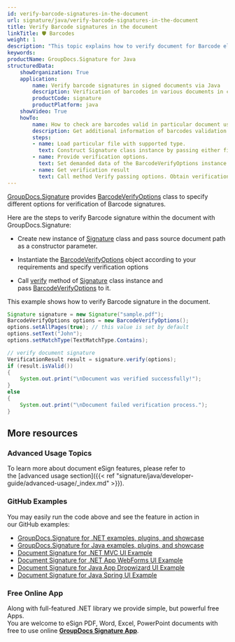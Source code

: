 ```yaml
---
id: verify-barcode-signatures-in-the-document
url: signature/java/verify-barcode-signatures-in-the-document
title: Verify Barcode signatures in the document
linkTitle: 🛡 Barcodes
weight: 1
description: "This topic explains how to verify document for Barcode electronic signatures with GroupDocs.Signature API."
keywords: 
productName: GroupDocs.Signature for Java
structuredData:
    showOrganization: True
    application:    
        name: Verify barcode signatures in signed documents via Java    
        description: Verification of barcodes in various documents in convenient way with Java language and GroupDocs.Signature for Java APIs
        productCode: signature
        productPlatform: java 
    showVideo: True
    howTo:
        name: How to check are barcodes valid in particular document using Java 
        description: Get additional information of barcodes validation for any documents in Java
        steps:
        - name: Load particular file with supported type.
          text: Construct Signature class instance by passing either file path or stream. 
        - name: Provide verification options. 
          text: Set demanded data of the BarcodeVerifyOptions instance such as Barcode type, text and type of text verification.
        - name: Get verification result
          text: Call method Verify passing options. Obtain verification result whose property IsValid must be true if verification succeed.
---
```

[GroupDocs.Signature](https://products.groupdocs.com/signature/java) provides [BarcodeVerifyOptions](https://reference.groupdocs.com/java/signature/com.groupdocs.signature.options.verify/BarcodeVerifyOptions) class to specify different options for verification of Barcode signatures.

Here are the steps to verify Barcode signature within the document with GroupDocs.Signature:

*   Create new instance of [Signature](https://reference.groupdocs.com/java/signature/com.groupdocs.signature/Signature) class and pass source document path as a constructor parameter.
    
*   Instantiate the [BarcodeVerifyOptions](https://reference.groupdocs.com/java/signature/com.groupdocs.signature.options.verify/BarcodeVerifyOptions) object according to your requirements and specify verification options  
    
*   Call [verify](https://reference.groupdocs.com/java/signature/com.groupdocs.signature/Signature#verify(com.groupdocs.signature.options.verify.VerifyOptions)) method of [Signature](https://reference.groupdocs.com/java/signature/com.groupdocs.signature/Signature) class instance and pass [BarcodeVerifyOptions](https://reference.groupdocs.com/java/signature/com.groupdocs.signature.options.verify/BarcodeVerifyOptions) to it.
    

  

  
This example shows how to verify Barcode signature in the document.

```java
Signature signature = new Signature("sample.pdf");
BarcodeVerifyOptions options = new BarcodeVerifyOptions();
options.setAllPages(true); // this value is set by default
options.setText("John");
options.setMatchType(TextMatchType.Contains);

// verify document signature
VerificationResult result = signature.verify(options);
if (result.isValid())
{
    System.out.print("\nDocument was verified successfully!");
}
else
{
    System.out.print("\nDocument failed verification process.");
}
```

## More resources

### Advanced Usage Topics

To learn more about document eSign features, please refer to the [advanced usage section]({{< ref "signature/java/developer-guide/advanced-usage/_index.md" >}}).

### GitHub Examples 

You may easily run the code above and see the feature in action in our GitHub examples:

*   [GroupDocs.Signature for .NET examples, plugins, and showcase](https://github.com/groupdocs-signature/GroupDocs.Signature-for-.NET)    
*   [GroupDocs.Signature for Java examples, plugins, and showcase](https://github.com/groupdocs-signature/GroupDocs.Signature-for-Java)    
*   [Document Signature for .NET MVC UI Example](https://github.com/groupdocs-signature/GroupDocs.Signature-for-.NET-MVC)    
*   [Document Signature for .NET App WebForms UI Example](https://github.com/groupdocs-signature/GroupDocs.Signature-for-.NET-WebForms)    
*   [Document Signature for Java App Dropwizard UI Example](https://github.com/groupdocs-signature/GroupDocs.Signature-for-Java-Dropwizard)   
*   [Document Signature for Java Spring UI Example](https://github.com/groupdocs-signature/GroupDocs.Signature-for-Java-Spring)
    

### Free Online App 

Along with full-featured .NET library we provide simple, but powerful free Apps.  
You are welcome to eSign PDF, Word, Excel, PowerPoint documents with free to use online **[GroupDocs Signature App](https://products.groupdocs.app/signature)**.
